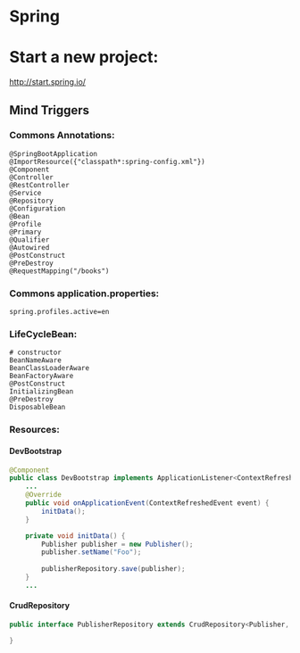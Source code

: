 # Spring

# Start a new project:
http://start.spring.io/

## Mind Triggers

### Commons Annotations:
```
@SpringBootApplication
@ImportResource({"classpath*:spring-config.xml"})
@Component
@Controller
@RestController
@Service
@Repository
@Configuration
@Bean
@Profile
@Primary
@Qualifier
@Autowired
@PostConstruct
@PreDestroy
@RequestMapping("/books")
```


### Commons application.properties:
```properties
spring.profiles.active=en
```

### LifeCycleBean:
```
# constructor
BeanNameAware
BeanClassLoaderAware
BeanFactoryAware
@PostConstruct
InitializingBean
@PreDestroy
DisposableBean
```

### Resources:

#### DevBootstrap

```java
@Component
public class DevBootstrap implements ApplicationListener<ContextRefreshedEvent> {
    ...
	@Override
	public void onApplicationEvent(ContextRefreshedEvent event) {
		initData();
	}

	private void initData() {
		Publisher publisher = new Publisher();
		publisher.setName("Foo");
		
		publisherRepository.save(publisher);
	}
    ...
```


#### CrudRepository
```java
public interface PublisherRepository extends CrudRepository<Publisher, Long>{

}
```